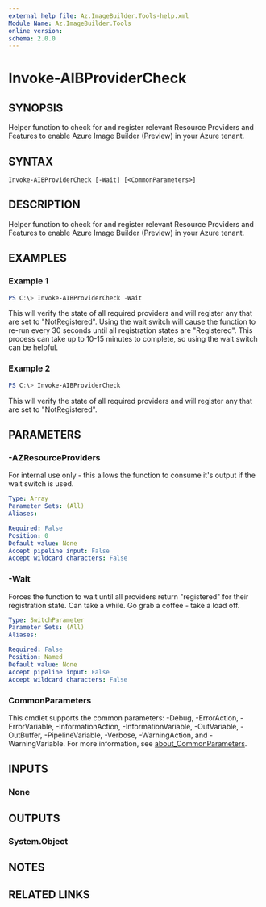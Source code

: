 ```yaml
---
external help file: Az.ImageBuilder.Tools-help.xml
Module Name: Az.ImageBuilder.Tools
online version:
schema: 2.0.0
---
```


# Invoke-AIBProviderCheck

## SYNOPSIS
Helper function to check for and register relevant Resource Providers and Features to enable Azure Image Builder (Preview) in your Azure tenant.

## SYNTAX

```
Invoke-AIBProviderCheck [-Wait] [<CommonParameters>]
```

## DESCRIPTION
Helper function to check for and register relevant Resource Providers and Features to enable Azure Image Builder (Preview) in your Azure tenant.

## EXAMPLES

### Example 1
```powershell
PS C:\> Invoke-AIBProviderCheck -Wait
```

This will verify the state of all required providers and will register any that are set to "NotRegistered". Using the wait switch will cause the function to re-run every 30 seconds until all registration states are "Registered". This process can take up to 10-15 minutes to complete, so using the wait switch can be helpful.

### Example 2
```powershell
PS C:\> Invoke-AIBProviderCheck
```

This will verify the state of all required providers and will register any that are set to "NotRegistered".

## PARAMETERS

### -AZResourceProviders
For internal use only - this allows the function to consume it's output if the wait switch is used.

```yaml
Type: Array
Parameter Sets: (All)
Aliases:

Required: False
Position: 0
Default value: None
Accept pipeline input: False
Accept wildcard characters: False
```

### -Wait
Forces the function to wait until all providers return "registered" for their registration state. Can take a while. Go grab a coffee - take a load off.

```yaml
Type: SwitchParameter
Parameter Sets: (All)
Aliases:

Required: False
Position: Named
Default value: None
Accept pipeline input: False
Accept wildcard characters: False
```

### CommonParameters
This cmdlet supports the common parameters: -Debug, -ErrorAction, -ErrorVariable, -InformationAction, -InformationVariable, -OutVariable, -OutBuffer, -PipelineVariable, -Verbose, -WarningAction, and -WarningVariable. For more information, see [about_CommonParameters](http://go.microsoft.com/fwlink/?LinkID=113216).

## INPUTS

### None

## OUTPUTS

### System.Object
## NOTES

## RELATED LINKS
